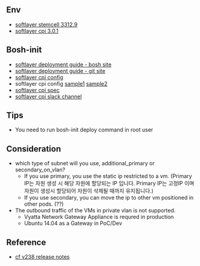 ## Env
- [softlayer stemcell 3312.9](https://www.bosh.io/stemcells/bosh-softlayer-xen-ubuntu-trusty-go_agent)
- [softlayer cpi 3.0.1](https://bosh.io/releases/github.com/cloudfoundry-incubator/bosh-softlayer-cpi-release?all=1)

## Bosh-init
- [softlayer deployment guide - bosh site](https://bosh.io/docs/init-softlayer.html)
- [softlayer deployment guide - git site](https://github.com/cloudfoundry-incubator/bosh-softlayer-cpi-release/blob/master/docs/bosh-init-usage.md)
- [softlayer cpi config](https://bosh.io/docs/softlayer-cpi.html)
- softlayer cpi config [sample1](https://github.com/cloudfoundry-incubator/bosh-softlayer-cpi-release/blob/b53babfca237a133ba866b5feb79bb8f82faa1c8/docs/sl-cloud-config.yml) [sample2](https://github.com/cloudfoundry-incubator/bosh-softlayer-cpi-release/blob/b53babfca237a133ba866b5feb79bb8f82faa1c8/docs/mimimal-softlayer.yml)
- [softlayer cpi spec](https://github.com/cloudfoundry-incubator/bosh-softlayer-cpi-release/blob/master/jobs/softlayer_cpi/spec)
- [softlayer cpi slack channel](https://cloudfoundry.slack.com/archives/bosh-softlayer-cpi)


## Tips
- You need to run bosh-init deploy command in root user

## Consideration
- which type of subnet will you use, additional_primary or secondary_on_vlan? 
  - If you use primary, you use the static ip restricted to a vm. 
    (Primary IP는 자원 생성 시 해당 자원에 할당되는 IP 입니다. Primary IP는 고정IP 이며 자원이 생성시 할당되어 자원이 삭제될 때까지 유지됩니다.)
  - If you use secondary, you can move the ip to other vm positioned in other pods. (??)  
- The outbound traffic of the VMs in private vlan is not supported.
  - Vyatta Network Gateway Appliance is requred in production
  - Ubuntu 14.04 as a Gateway in PoC/Dev

## Reference
- [cf v238 release notes](https://bosh.io/releases/github.com/cloudfoundry/cf-release?version=238)
